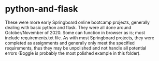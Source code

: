 # python-and-flask
These were more early Springboard online bootcamp projects, generally dealing with basic python and flask.
They were all done around October/November of 2020. Some can function in browser as is; most include requirements.txt file. 
As with most Springboard projects, they were completed as assignments and generally only meet the specified requirements, thus they may be unpolished and not handle all potential errors (Boggle is probably the most polished example in this folder).
